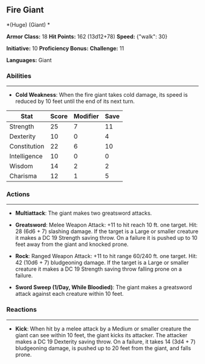 ## Fire Giant
*(Huge) (Giant) *

**Armor Class:** 18
**Hit Points:** 162 (13d12+78)
**Speed:** {"walk": 30}

**Initiative:** 10
**Proficiency Bonus:**
**Challenge:** 11

**Languages:** Giant

### Abilities
 --- 
- **Cold Weakness**: When the fire giant takes cold damage, its speed is reduced by 10 feet until the end of its next turn.



| Stat | Score | Modifier | Save |
| ---- | ---- | ---- | ---- |
| Strength | 25 | 7 | 11 |
| Dexterity | 10 | 0 | 4 |
| Constitution | 22 | 6 | 10 |
| Intelligence | 10 | 0 | 0 |
| Wisdom | 14 | 2 | 2 |
| Charisma | 12 | 1 | 5 |

### Actions
 --- 
- **Multiattack**: The giant makes two greatsword attacks.

- **Greatsword**: Melee Weapon Attack: +11 to hit  reach 10 ft.  one target. Hit: 28 (6d6 + 7) slashing damage. If the target is a Large or smaller creature  it makes a DC 19 Strength saving throw. On a failure  it is pushed up to 10 feet away from the giant and knocked prone.

- **Rock**: Ranged Weapon Attack: +11 to hit  range 60/240 ft.  one target. Hit: 42 (10d6 + 7) bludgeoning damage. If the target is a Large or smaller creature  it makes a DC 19 Strength saving throw  falling prone on a failure.

- **Sword Sweep (1/Day, While Bloodied)**: The giant makes a greatsword attack against each creature within 10 feet.

### Reactions
 --- 
- **Kick**: When hit by a melee attack by a Medium or smaller creature the giant can see within 10 feet, the giant kicks its attacker. The attacker makes a DC 19 Dexterity saving throw. On a failure, it takes 14 (3d4 + 7) bludgeoning damage, is pushed up to 20 feet from the giant, and falls prone.

